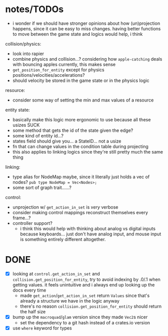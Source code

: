 # notes/TODOs

- i wonder if we should have stronger opinions about how (un)projection happens, since it can be easy to miss changes. having better functions to move between the game state and logics would help, i think

collision/physics:

- look into rapier
- combine physics and collision...? considering how `apple-catching` deals with bouncing apples currently, this makes sense
- `get_position_for_entity` except for physics positions/velocities/accelerations?
- should velocity be stored in the game state or in the physics logic

resource:

- consider some way of setting the min and max values of a resource

entity state:

- basically make this logic more ergonomic to use because all these usizes SUCK
- some method that gets the id of the state given the edge?
- some kind of entity id...?
- states field should give you... a StateID... not a usize
- fn that can change values in the condition table during projecting
- this also applies to linking logics since they're still pretty much the same thing

linking:

- type alias for NodeMap maybe, since it literally just holds a vec of nodes? `pub type NodeMap = Vec<Nodes>;`
- some sort of graph trait......?

control:

- unprojection w/ `get_action_in_set` is _very_ verbose
- consider making control mappings reconstruct themselves every frame...?
- controller support?
    - i think this would help with thinking about analog vs digital inputs because keyboards... just don't have analog input, and mouse input is something entirely different altogether.

# DONE
- [x] looking at `control.get_action_in_set` and `collision.get_position_for_entity`, try to avoid indexing by .0/.1 when getting values. it feels unintuitive and i always end up looking up the docs every time
    - made `get_action`/`get_action_in_set` return `Values` since that's already a structure we have in the logic anyway
    - there's no reason `collision.get_position_for_entity` should return the half size
- [x] bump up the `macroquad`/`glam` version since they made `Vec2`s nicer
    - set the dependency to a git hash instead of a crates.io version
- [x] use `where` keyword for types
